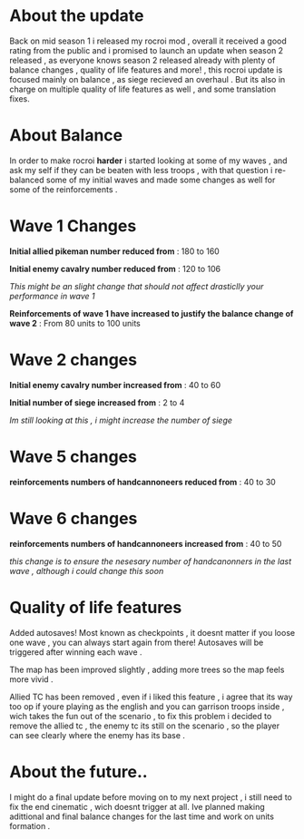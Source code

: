 # About the update

Back on mid season 1 i released my rocroi mod , overall it received a good rating from the public and i promised to launch an update when season 2 released , as everyone knows season 2 released already with plenty of balance changes , quality of life features and more! , this rocroi update is focused mainly on balance , as siege recieved
an overhaul . But its also in charge on multiple quality of life features as well , and some translation fixes.

# About Balance 

In order to make rocroi **harder** i started looking at some of my waves , and ask my self if they can be beaten with less troops , with that question i re-balanced some of my initial waves and made some changes as well for some of the reinforcements .

# Wave 1 Changes 

**Initial allied pikeman number reduced from** : 180 to 160

**Initial enemy cavalry number reduced from** : 120 to 106

*This might be an slight change that should not affect drasticlly your performance in wave 1*

**Reinforcements of wave 1 have increased to justify the balance change of wave 2** : From 80 units to 100 units 

# Wave 2 changes 

**Initial enemy cavalry number increased from** : 40 to 60 

**Initial number of siege increased from** : 2 to 4

*Im still looking at this , i might increase the number of siege*

# Wave 5 changes

**reinforcements numbers of handcannoneers reduced from** : 40 to 30

# Wave 6 changes

**reinforcements numbers of handcannoneers increased from** : 40 to 50

*this change is to ensure the nesesary number of handcanonners in the last wave , although i could change this soon*

# Quality of life features 

Added autosaves! Most known as checkpoints , it doesnt matter if you loose one wave , you can always start again from there! Autosaves will be triggered after winning each wave .

The map has been improved slightly , adding more trees so the map feels more vivid . 

Allied TC has been removed , even if i liked this feature , i agree that its way too op if youre playing as the english and you can garrison troops inside , wich takes the fun out of the scenario , to fix this problem i decided to remove the allied tc , the enemy tc its still on the scenario , so the player can see clearly where the enemy has its base .

# About the future..

I might do a final update before moving on to my next project , i still need to fix the end cinematic , wich doesnt trigger at all. Ive planned making adittional and final balance changes for the last time and work on units formation .



